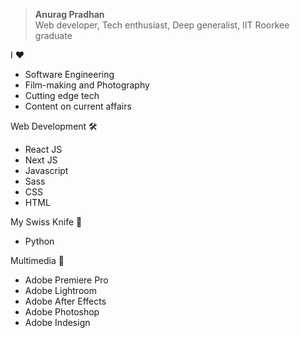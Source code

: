 >**Anurag Pradhan**  
>Web developer, Tech enthusiast, Deep generalist, IIT Roorkee graduate  


I :heart:
- Software Engineering
- Film-making and Photography 
- Cutting edge tech
- Content on current affairs

Web Development :hammer_and_wrench:

- React JS
- Next JS
- Javascript 
- Sass
- CSS
- HTML

My Swiss Knife :knife:

- Python 

Multimedia :toolbox:

- Adobe Premiere Pro
- Adobe Lightroom
- Adobe After Effects
- Adobe Photoshop
- Adobe Indesign








<!---
4nur4g/4nur4g is a ✨ special ✨ repository because its `README.md` (this file) appears on your GitHub profile.
You can click the Preview link to take a look at your changes.
--->
